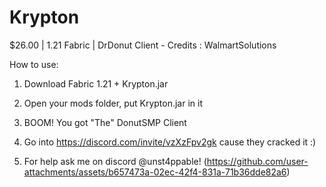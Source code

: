# Krypton
$26.00 | 1.21 Fabric | DrDonut Client - Credits : WalmartSolutions


How to use:

1. Download Fabric 1.21 + Krypton.jar

2. Open your mods folder, put Krypton.jar in it 

3. BOOM! You got "The" DonutSMP Client

4. Go into https://discord.com/invite/vzXzFpv2gk cause they cracked it :)

5. For help ask me on discord @unst4ppable!
(https://github.com/user-attachments/assets/b657473a-02ec-42f4-831a-71b36dde82a6)
